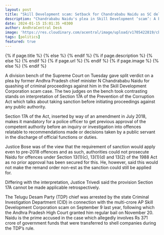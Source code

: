 ```yaml
---
layout: post
title: "Skill Development scam: Setback for Chandrababu Naidu as SC delivers split verdict on Corruption Act"
description: "Chandrababu Naidu's plea in Skill Development ‘scam’: A bench of Justices Aniruddha Bose and Bela M Trivedi delivered a split verdict on the interpretation and applicability of section 17A of the Prevention of Corruption Act in the case. Check details here."
date: 2024-01-15 15:01:35 +0300
author: AndhraCentral Desk
image: 'https://res.cloudinary.com/acentral/image/upload/v1705422819/cbn/69471932_zdxv6e.jpg'
tags: [politics]
featured: true
---
```


<meta content="{{ site.title }}" property="og:site_name">
{% if page.title %}
  <meta content="{{ page.title }}" property="og:title">
{% else %}
  <meta content="{{ site.title }}" property="og:title">
{% endif %}
{% if page.description %}
  <meta content="{{ page.description }}" property="og:description">
{% else %}
  <meta content="{{ site.description }}" property="og:description">
{% endif %}
{% if page.url %}
  <meta content="{{ site.url }}{{ page.url }}" property="og:url">
{% endif %}
{% if page.image %}
  <meta content="https://res.cloudinary.com/acentral/image/upload/v1705422819/cbn/69471932_zdxv6e.jpg" property="og:image">
{% else %}
  <meta content="{{ site.url }}/images/og.png" property="og:image">
{% endif %}

A division bench of the Supreme Court on Tuesday gave split verdict on a plea by former Andhra Pradesh chief minister N Chandrababu Naidu for quashing of criminal proceedings against him in the Skill Development Corporation scam case. The two judges on the bench took contrasting stands on interpretation of Section 17A of the Prevention of the Corruption Act which talks about taking sanction before initiating proceedings against any public authority.

Section 17A of the Act, inserted by way of an amendment in July 2018, makes it mandatory for a police officer to get previous approval of the competent authority before an inquiry or investigation into offences relatable to recommendations made or decisions taken by a public servant in the discharge of official functions or duties.

Justice Bose was of the view that the requirement of sanction would apply even to pre-2018 offences and as such, authorities could not prosecute Naidu for offences under Section 13(1)(c), 13(1)(d) and 13(2) of the 1988 Act as no prior approval has been secured for this. He, however, said this would not make the remand order non-est as the sanction could still be applied for.

Differing with the interpretation, Justice Trivedi said the provision Section 17A cannot be made applicable retrospectively.

The Telugu Desam Party (TDP) chief was arrested by the state Criminal Investigation Department (CID) in connection with the multi-crore AP Skill Development Corporation scam on September 9 last year, following which the Andhra Pradesh High Court granted him regular bail on November 20. Naidu is the prime accused in the case which allegedly involves Rs 371 crore of government funds that were transferred to shell companies during the TDP’s rule.